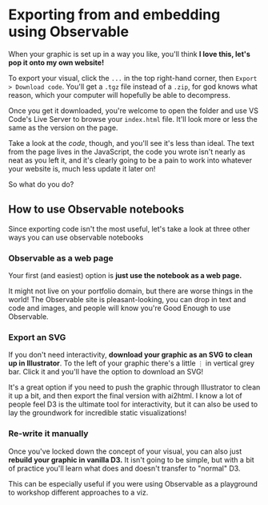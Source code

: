 # Exporting from and embedding using Observable

When your graphic is set up in a way you like, you'll think **I love this, let's pop it onto my own website!**

To export your visual, click the `...` in the top right-hand corner, then `Export > Download code`. You'll get a `.tgz` file instead of a `.zip`, for god knows what reason, which your computer will hopefully be able to decompress.

Once you get it downloaded, you're welcome to open the folder and use VS Code's Live Server to browse your `index.html` file. It'll look more or less the same as the version on the page.

Take a look at the *code*, though, and you'll see it's less than ideal. The text from the page lives in the JavaScript, the code you wrote isn't nearly as neat as you left it, and it's clearly going to be a pain to work into whatever your website is, much less update it later on!

So what do you do?

## How to use Observable notebooks

Since exporting code isn't the most useful, let's take a look at three other ways you can use observable notebooks

### Observable as a web page

Your first (and easiest) option is **just use the notebook as a web page.** 

It might not live on your portfolio domain, but there are worse things in the world! The Observable site is pleasant-looking, you can drop in text and code and images, and people will know you're Good Enough to use Observable.

### Export an SVG

If you don't need interactivity, **download your graphic as an SVG to clean up in Illustrator**. To the left of your graphic there's a little `⋮` in vertical grey bar. Click it and you'll have the option to download an SVG!

It's a great option if you need to push the graphic through Illustrator to clean it up a bit, and then export the final version with ai2html. I know a lot of people feel D3 is the ultimate tool for interactivity, but it can also be used to lay the groundwork for incredible static visualizations!

### Re-write it manually

Once you've locked down the concept of your visual, you can also just **rebuild your graphic in vanilla D3.** It isn't going to be simple, but with a bit of practice you'll learn what does and doesn't transfer to "normal" D3.

This can be especially useful if you were using Observable as a playground to workshop different approaches to a viz.